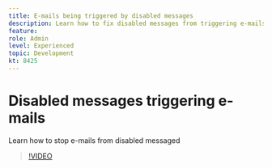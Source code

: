 ```yaml
---
title: E-mails being triggered by disabled messages
description: Learn how to fix disabled messages from triggering e-mails
feature: 
role: Admin
level: Experienced 
topic: Development
kt: 8425
---
```


# Disabled messages triggering e-mails

Learn how to stop e-mails from disabled messaged
>[!VIDEO](https://video.tv.adobe.com/v/335981?quality=12)
